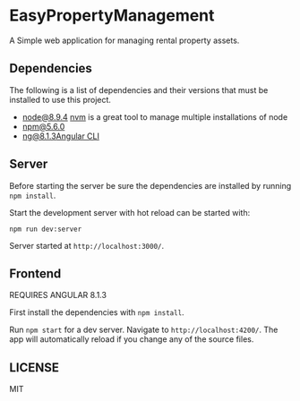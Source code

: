 # EasyPropertyManagement

A Simple web application for managing rental property assets.

## Dependencies

The following is a list of dependencies and their versions that must be installed to use this project.

* node@8.9.4 [nvm](https://github.com/creationix/nvm) is a great tool to manage multiple installations of node
* npm@5.6.0
* ng@8.1.3[Angular CLI](https://cli.angular.io/)

## Server

Before starting the server be sure the dependencies are installed by running `npm install`.

Start the development server with hot reload can be started with:

`npm run dev:server`

Server started at `http://localhost:3000/`.

## Frontend

REQUIRES ANGULAR 8.1.3

First install the dependencies with `npm install`.

Run `npm start` for a dev server. Navigate to `http://localhost:4200/`. The app will automatically reload if you change any of the source files.

## LICENSE

MIT